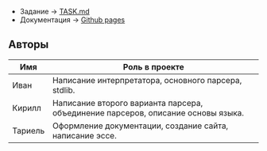 - Задание -> [TASK.md](https://github.com/MAILabs-Edu-2024/fp-compiler-lab-f/blob/main/TASK.md)
- Документация -> [Github pages](sempaitakoo.github.io)

## Авторы

Имя     | Роль в проекте
--------|---------------------
Иван    | Написание интерпретатора, основного парсера, stdlib.
Кирилл  | Написание второго варианта парсера, объединение парсеров, описание основы языка.
Тариель | Оформление документации, создание сайта, написание эссе.
